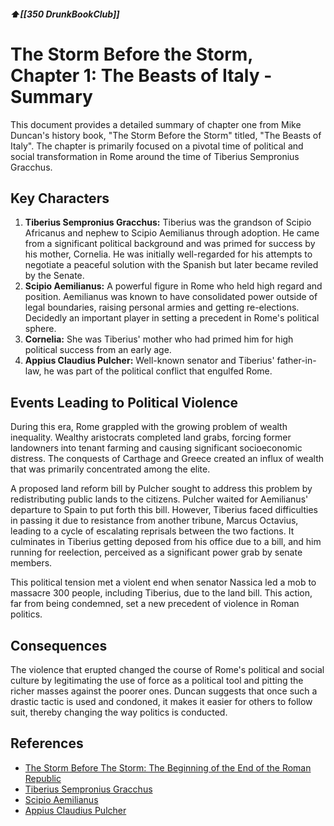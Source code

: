 ##### ⬆️[[350 DrunkBookClub]] 

# The Storm Before the Storm, Chapter 1: The Beasts of Italy - Summary

This document provides a detailed summary of chapter one from Mike Duncan's history book, "The Storm Before the Storm" titled, "The Beasts of Italy". The chapter is primarily focused on a pivotal time of political and social transformation in Rome around the time of Tiberius Sempronius Gracchus.

## Key Characters

1. **Tiberius Sempronius Gracchus:** Tiberius was the grandson of Scipio Africanus and nephew to Scipio Aemilianus through adoption. He came from a significant political background and was primed for success by his mother, Cornelia. He was initially well-regarded for his attempts to negotiate a peaceful solution with the Spanish but later became reviled by the Senate.
2. **Scipio Aemilianus:** A powerful figure in Rome who held high regard and position. Aemilianus was known to have consolidated power outside of legal boundaries, raising personal armies and getting re-elections. Decidedly an important player in setting a precedent in Rome's political sphere.
3. **Cornelia:** She was Tiberius' mother who had primed him for high political success from an early age. 
4. **Appius Claudius Pulcher:** Well-known senator and Tiberius' father-in-law, he was part of the political conflict that engulfed Rome. 

## Events Leading to Political Violence

During this era, Rome grappled with the growing problem of wealth inequality. Wealthy aristocrats completed land grabs, forcing former landowners into tenant farming and causing significant socioeconomic distress. The conquests of Carthage and Greece created an influx of wealth that was primarily concentrated among the elite.

A proposed land reform bill by Pulcher sought to address this problem by redistributing public lands to the citizens. Pulcher waited for Aemilianus' departure to Spain to put forth this bill. However, Tiberius faced difficulties in passing it due to resistance from another tribune, Marcus Octavius, leading to a cycle of escalating reprisals between the two factions. It culminates in Tiberius getting deposed from his office due to a bill, and him running for reelection, perceived as a significant power grab by senate members. 

This political tension met a violent end when senator Nassica led a mob to massacre 300 people, including Tiberius, due to the land bill. This action, far from being condemned, set a new precedent of violence in Roman politics.

## Consequences

The violence that erupted changed the course of Rome's political and social culture by legitimating the use of force as a political tool and pitting the richer masses against the poorer ones. Duncan suggests that once such a drastic tactic is used and condoned, it makes it easier for others to follow suit, thereby changing the way politics is conducted.

## References

* [The Storm Before The Storm: The Beginning of the End of the Roman Republic](https://en.wikipedia.org/wiki/The_Storm_Before_the_Storm)
* [Tiberius Sempronius Gracchus](https://en.wikipedia.org/wiki/Tiberius_Gracchus)
* [Scipio Aemilianus](https://en.wikipedia.org/wiki/Scipio_Aemilianus)
* [Appius Claudius Pulcher](https://en.wikipedia.org/wiki/Appius_Claudius_Pulcher_(consul_143_BC))